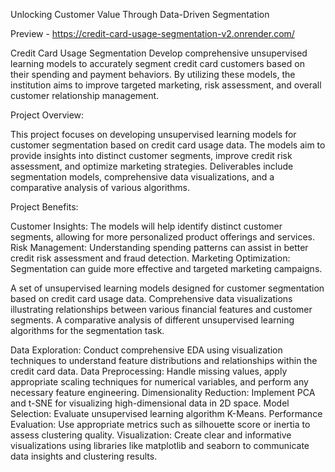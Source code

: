 Unlocking Customer Value Through Data-Driven Segmentation

Preview - https://credit-card-usage-segmentation-v2.onrender.com/


Credit Card Usage Segmentation Develop comprehensive unsupervised learning models to accurately segment credit card customers based on their spending and payment behaviors. By utilizing these models, the institution aims to improve targeted marketing, risk assessment, and overall customer relationship management.

Project Overview:

This project focuses on developing unsupervised learning models for customer segmentation based on credit card usage data. The models aim to provide insights into distinct customer segments, improve credit risk assessment, and optimize marketing strategies. Deliverables include segmentation models, comprehensive data visualizations, and a comparative analysis of various algorithms.

Project Benefits:

Customer Insights: The models will help identify distinct customer segments, allowing for more personalized product offerings and services. Risk Management: Understanding spending patterns can assist in better credit risk assessment and fraud detection. Marketing Optimization: Segmentation can guide more effective and targeted marketing campaigns.

A set of unsupervised learning models designed for customer segmentation based on credit card usage data. Comprehensive data visualizations illustrating relationships between various financial features and customer segments. A comparative analysis of different unsupervised learning algorithms for the segmentation task.

Data Exploration: Conduct comprehensive EDA using visualization techniques to understand feature distributions and relationships within the credit card data. Data Preprocessing: Handle missing values, apply appropriate scaling techniques for numerical variables, and perform any necessary feature engineering. Dimensionality Reduction: Implement PCA and t-SNE for visualizing high-dimensional data in 2D space. Model Selection: Evaluate unsupervised learning algorithm  K-Means. Performance Evaluation: Use appropriate metrics such as silhouette score or inertia to assess clustering quality. Visualization: Create clear and informative visualizations using libraries like matplotlib and seaborn to communicate data insights and clustering results.
